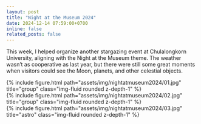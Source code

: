 ```yaml
---
layout: post
title: "Night at the Museum 2024"
date: 2024-12-14 07:59:00+0700
inline: false
related_posts: false
---
```


This week, I helped organize another stargazing event at Chulalongkorn University, aligning with the Night at the Museum theme. The weather wasn’t as cooperative as last year, but there were still some great moments when visitors could see the Moon, planets, and other celestial objects.

<div class="row">
    <div class="col-sm mt-3 mt-md-0">
        {% include figure.html path="assets/img/nightatmuseum2024/01.jpg" title="group" class="img-fluid rounded z-depth-1" %}
    </div>
</div>

<div class="row">
    <div class="col-sm mt-3 mt-md-0">
        {% include figure.html path="assets/img/nightatmuseum2024/02.jpg" title="group" class="img-fluid rounded z-depth-1" %}
    </div>
</div>

<div class="row">
    <div class="col-sm mt-3 mt-md-0">
        {% include figure.html path="assets/img/nightatmuseum2024/03.jpg" title="astro" class="img-fluid rounded z-depth-1" %}
    </div>
</div>

